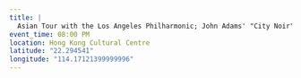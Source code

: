 ```yaml
---
title: |
  Asian Tour with the Los Angeles Philharmonic; John Adams' "City Noir"
event_time: 08:00 PM
location: Hong Kong Cultural Centre
latitude: "22.294541"
longitude: "114.17121399999996"
---
```

